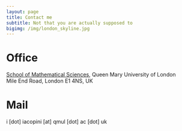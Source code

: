```yaml
---
layout: page
title: Contact me
subtitle: Not that you are actually supposed to
bigimg: /img/london_skyline.jpg
---
```


# Office
[School of Mathematical Sciences](https://www.google.co.uk/maps/place/School+of+Mathematical+Sciences/@51.522453,-0.0431612,15z/data=!4m5!3m4!1s0x0:0xb123923a6b7fd3a8!8m2!3d51.522453!4d-0.0431612), Queen Mary University of London <br />
Mile End Road, London E1 4NS, UK

# Mail
i [dot] iacopini [at] qmul [dot] ac [dot] uk

